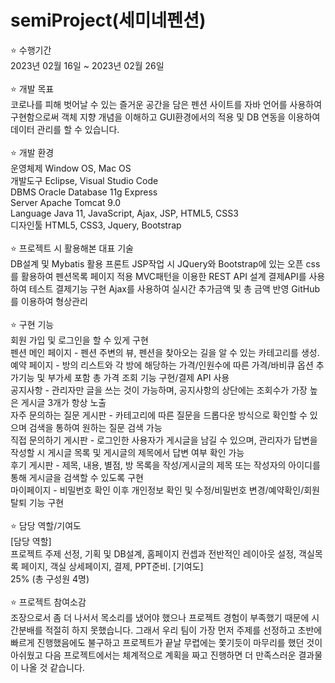 # semiProject(세미네펜션)

⭐️ 수행기간<br>
2023년 02월 16일 ~ 2023년 02월 26일
<br><br>
⭐️ 개발 목표<br>
코로나를 피해 벗어날 수 있는 즐거운 공간을 담은 펜션 사이트를 자바 언어를 사용하여 구현함으로써 객체 지향 개념을 이해하고 GUI환경에서의 적용 및 DB 연동을 이용하여 데이터 관리를 할 수 있습니다. 
<br><br>
⭐️ 개발 환경<br>
운영체제	Window OS, Mac OS <br>
개발도구	Eclipse, Visual Studio Code <br>
DBMS	Oracle Database 11g Express <br>
Server	Apache Tomcat 9.0 <br>
Language	Java 11, JavaScript, Ajax, JSP, HTML5, CSS3 <br>
디자인툴	HTML5, CSS3, Jquery, Bootstrap
<br><br>
⭐️ 프로젝트 시 활용해본 대표 기술<br>
DB설계 및 Mybatis 활용
프론트 JSP작업 시 JQuery와 Bootstrap에 있는 오픈 css를 활용하여 펜션목록 페이지 적용
MVC패턴을 이용한 REST API 설계
결제API를 사용하여 테스트 결제기능 구현
Ajax를 사용하여 실시간 추가금액 및 총 금액 반영
GitHub를 이용하여 형상관리 
<br><br>
⭐️ 구현 기능<br>
회원 가입 및 로그인을 할 수 있게 구현<br>
펜션 메인 페이지 - 펜션 주변의 뷰, 펜션을 찾아오는 길을 알 수 있는 카테고리를 생성.<br>
예약 페이지 - 방의 리스트와 각 방에 해당하는 가격/인원수에 따른 가격/바비큐 옵션 추가기능 및 부가세 포함 총 가격 조회 기능 구현/결제 API 사용<br>
공지사항 - 관리자만 글을 쓰는 것이 가능하며, 공지사항의 상단에는 조회수가 가장 높은 게시글 3개가 항상 노출<br>
자주 문의하는 질문 게시판 - 카테고리에 따른 질문을 드롭다운 방식으로 확인할 수 있으며 검색을 통하여 원하는 질문 검색 가능<br>
직접 문의하기 게시판 - 로그인한 사용자가 게시글을 남길 수 있으며, 관리자가 답변을 작성할 시 게시글 목록 및 게시글의 제목에서 답변 여부 확인 가능<br>
후기 게시판 - 제목, 내용, 별점, 방 목록을 작성/게시글의 제목 또는 작성자의 아이디를 통해 게시글을 검색할 수 있도록 구현<br>
마이페이지 - 비밀번호 확인 이후 개인정보 확인 및 수정/비밀번호 변경/예약확인/회원 탈퇴 기능 구현
<br><br>
⭐️ 담당 역할/기여도<br>
[담당 역할]<br>
프로젝트 주제 선정, 기획 및 DB설계, 홈페이지 컨셉과 전반적인 레이아웃 설정, 객실목록 페이지, 객실 상세페이지, 결제, PPT준비.
[기여도]<br>
25% (총 구성원 4명)
<br><br>
⭐️ 프로젝트 참여소감<br>
조장으로서 좀 더 나서서 목소리를 냈어야 했으나 프로젝트 경험이 부족했기 때문에 시간분배를 적절히 하지 못했습니다. 그래서 우리 팀이 가장 먼저 주제를 선정하고 초반에 빠르게 진행했음에도 불구하고 프로젝트가 끝날 무렵에는 쫓기듯이 마무리를 했던 것이 아쉬웠고 다음 프로젝트에서는 체계적으로 계획을 짜고 진행하면 더 만족스러운 결과물이 나올 것 같습니다.

